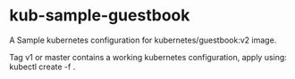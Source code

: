 # kub-sample-guestbook
A Sample kubernetes configuration for kubernetes/guestbook:v2 image.

Tag v1 or master contains a working kubernetes configuration, apply using:
kubectl create -f .
